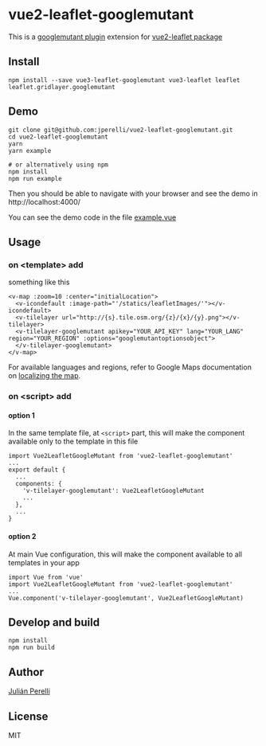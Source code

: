 # vue2-leaflet-googlemutant

This is a [googlemutant plugin](https://gitlab.com/IvanSanchez/Leaflet.GridLayer.GoogleMutant) extension for [vue2-leaflet package](https://github.com/KoRiGaN/Vue2Leaflet)

## Install

    npm install --save vue3-leaflet-googlemutant vue3-leaflet leaflet leaflet.gridlayer.googlemutant

## Demo

    git clone git@github.com:jperelli/vue2-leaflet-googlemutant.git
    cd vue2-leaflet-googlemutant
    yarn
    yarn example

    # or alternatively using npm
    npm install
    npm run example

Then you should be able to navigate with your browser and see the demo in http://localhost:4000/

You can see the demo code in the file [example.vue](example.vue)

## Usage

### on &lt;template&gt; add

something like this

    <v-map :zoom=10 :center="initialLocation">
      <v-icondefault :image-path="'/statics/leafletImages/'"></v-icondefault>
      <v-tilelayer url="http://{s}.tile.osm.org/{z}/{x}/{y}.png"></v-tilelayer>
      <v-tilelayer-googlemutant apikey="YOUR_API_KEY" lang="YOUR_LANG" region="YOUR_REGION" :options="googlemutantoptionsobject">
      </v-tilelayer-googlemutant>
    </v-map>

For available languages and regions, refer to Google Maps documentation on [localizing the map](https://developers.google.com/maps/documentation/javascript/localization).

### on &lt;script&gt; add

#### option 1

In the same template file, at `<script>` part, this will make the component available only to the template in this file

    import Vue2LeafletGoogleMutant from 'vue2-leaflet-googlemutant'
    ...
    export default {
      ...
      components: {
        'v-tilelayer-googlemutant': Vue2LeafletGoogleMutant
        ...
      },
      ...
    }

#### option 2

At main Vue configuration, this will make the component available to all templates in your app

    import Vue from 'vue'
    import Vue2LeafletGoogleMutant from 'vue2-leaflet-googlemutant'
    ...
    Vue.component('v-tilelayer-googlemutant', Vue2LeafletGoogleMutant)

## Develop and build

    npm install
    npm run build

## Author

[Julián Perelli](https://jperelli.com.ar/)

## License

MIT
